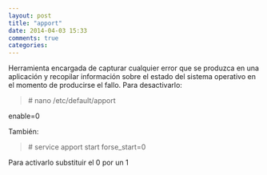 ```yaml
---
layout: post
title: "apport"
date: 2014-04-03 15:33
comments: true
categories: 
---
```

Herramienta encargada de capturar cualquier error que se produzca en una aplicación y recopilar información sobre el estado del sistema operativo en el momento de producirse el fallo. Para desactivarlo:

>\# nano /etc/default/apport

enable=0 

También:

>\# service apport start forse_start=0

Para activarlo substituir el 0 por un 1

